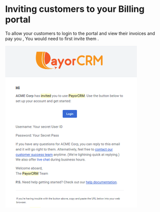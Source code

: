 # Inviting customers to your Billing portal

To allow your customers to login to the portal and view their invoices and pay you , You would need to first invite them .



![](../.gitbook/assets/image%20%2816%29.png)

